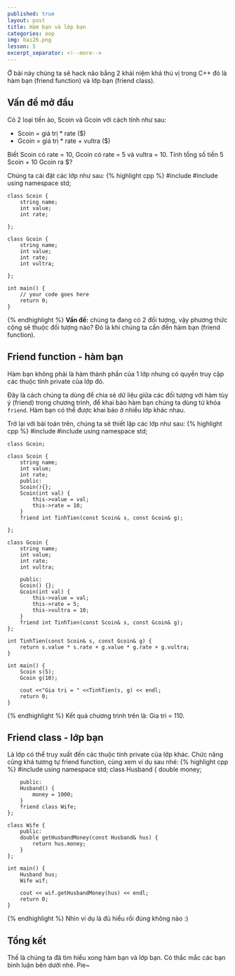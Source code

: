 ```yaml
---
published: true
layout: post
title: Hàm bạn và lớp bạn
categories: oop
img: bai26.png
lesson: 5
excerpt_separator: <!--more-->
---
```

Ở bài này chúng ta sẽ hack não bằng 2 khái niệm khá thú vị trong C++ đó là hàm bạn (friend function) và lớp bạn (friend class).
## Vấn đề mở đầu
Có 2 loại tiền ảo, Scoin và Gcoin với cách tính như sau:
- Scoin = giá trị * rate ($)
- Gcoin = giá trị * rate + vultra ($)

Biết Scoin có rate = 10, Gcoin có rate = 5 và vultra = 10.
Tính tổng số tiền 5 Scoin + 10 Gcoin ra $?

Chúng ta cài đặt các lớp như sau:
{% highlight cpp %}
    #include <iostream>
    #include <string>
    using namespace std;
     
    class Scoin {
    	string name;
    	int value;
    	int rate;
     
    };
     
    class Gcoin {
    	string name;
    	int value;
    	int rate;
    	int vultra;
     
    };
     
    int main() {
    	// your code goes here
    	return 0;
    }
{% endhighlight %}
**Vấn đề:** chúng ta đang có 2 đối tượng, vậy phương thức cộng sẽ thuộc đối tượng nào? Đó là khi chúng ta cần đến hàm bạn (friend function).

## Friend function - hàm bạn
Hàm bạn không phải là hàm thành phần của 1 lớp nhưng có quyền truy cập các thuộc tính private của lớp đó.

Đây là cách chúng ta dùng để chia sẻ dữ liệu giữa các đối tượng với hàm tùy ý (friend) trong chương trình, để khai báo hàm bạn chúng ta dùng từ khóa ``friend``. Hàm bạn có thể được khai báo ở nhiều lớp khác nhau.

Trở lại với bài toán trên, chúng ta sẽ thiết lập các lớp như sau:
{% highlight cpp %}
    #include <iostream>
    #include <string>
    using namespace std;
     
    class Gcoin;
     
    class Scoin {
    	string name;
    	int value;
    	int rate;
    	public:
    	Scoin(){};
    	Scoin(int val) {
    		this->value = val;
    		this->rate = 10;
    	}
    	friend int TinhTien(const Scoin& s, const Gcoin& g);
     
    };
     
    class Gcoin {
    	string name;
    	int value;
    	int rate;
    	int vultra;
     
    	public:
    	Gcoin() {};
    	Gcoin(int val) {
    		this->value = val;
    		this->rate = 5;
    		this->vultra = 10;
    	}
    	friend int TinhTien(const Scoin& s, const Gcoin& g);
    };
     
    int TinhTien(const Scoin& s, const Gcoin& g) {
    	return s.value * s.rate + g.value * g.rate + g.vultra;
    }
     
    int main() {
    	Scoin s(5);
    	Gcoin g(10);
     
    	cout <<"Gia tri = " <<TinhTien(s, g) << endl;
    	return 0;
    }
{% endhighlight %}
Kết quả chương trình trên là: Gia tri = 110.
## Friend class - lớp bạn
Là lớp có thể truy xuất đến các thuộc tính private của lớp khác. Chức năng cũng khá tương tự friend function, cùng xem ví dụ sau nhé:
{% highlight cpp %}
    #include <iostream>
    using namespace std;
    class Husband {
    	double money;
     
    	public:
    	Husband() {
    		money = 1000;
    	}
    	friend class Wife;
    };
     
    class Wife {
    	public:
    	double getHusbandMoney(const Husband& hus) {
    		return hus.money;
    	}
    };
     
    int main() {
    	Husband hus;
    	Wife wif;
     
    	cout << wif.getHusbandMoney(hus) << endl;
    	return 0;
    }
{% endhighlight %}
Nhìn ví dụ là đủ hiểu rồi đúng không nào :)
## Tổng kết
Thế là chúng ta đã tìm hiểu xong hàm bạn và lớp bạn. Có thắc mắc các bạn bình luận bên dưới nhé. Pie~